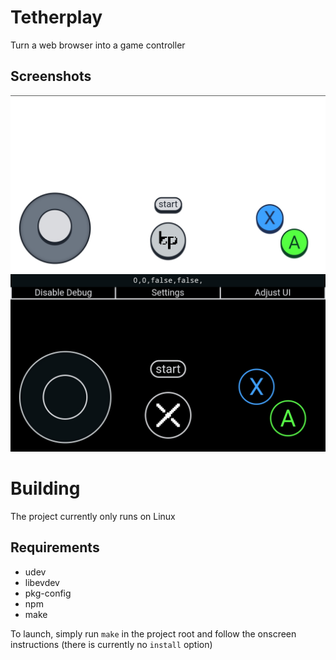 # Tetherplay
Turn a web browser into a game controller

## Screenshots
![](./main%20screen%20light.jpg)
![](./main%20screen%20dark%20with%20extra%20ui.jpg)

# Building
The project currently only runs on Linux
## Requirements
- udev
- libevdev
- pkg-config
- npm
- make

To launch, simply run `make` in the project root and follow the onscreen instructions (there is currently no `install` option)
